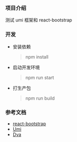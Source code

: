 ### 项目介绍

测试 umi 框架和 react-bootstrap

### 开发

- 安装依赖
  > npm install
- 启动开发环境
  > npm run start
- 打生产包
  > npm run build

### 参考文档

- [react-bootstrap](https://react-bootstrap.github.io/getting-started/introduction)
- [Umi](https://umijs.org/zh/plugin/)
- [Dva](https://dvajs.com/)

